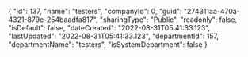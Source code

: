 {
  "id": 137,
  "name": "testers",
  "companyId": 0,
  "guid": "274311aa-470a-4321-879c-254baadfa817",
  "sharingType": "Public",
  "readonly": false,
  "isDefault": false,
  "dateCreated": "2022-08-31T05:41:33.123",
  "lastUpdated": "2022-08-31T05:41:33.123",
  "departmentId": 157,
  "departmentName": "testers",
  "isSystemDepartment": false
}